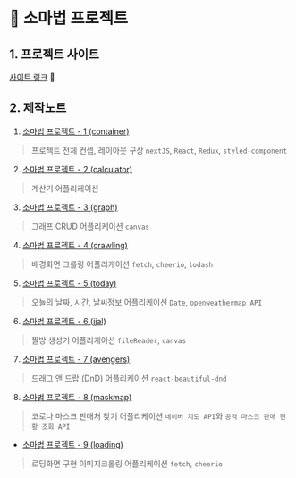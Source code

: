 # 🔮 소마법 프로젝트

## 1. 프로젝트 사이트

[사이트 링크](https://small-magic-project.now.sh/) :apple:

## 2. 제작노트

1. [소마법 프로젝트 - 1 (container)](https://taeny.dev/project/%EC%86%8C%EB%A7%88%EB%B2%95-%ED%94%84%EB%A1%9C%EC%A0%9D%ED%8A%B81/)
> 프로젝트 전체 컨셉, 레이아웃 구상 `nextJS`, `React`, `Redux`, `styled-component`
2. [소마법 프로젝트 - 2 (calculator)](https://taeny.dev/project/%EC%86%8C%EB%A7%88%EB%B2%95-%ED%94%84%EB%A1%9C%EC%A0%9D%ED%8A%B82/)
> 계산기 어플리케이션
3. [소마법 프로젝트 - 3 (graph)](https://taeny.dev/project/%EC%86%8C%EB%A7%88%EB%B2%95-%ED%94%84%EB%A1%9C%EC%A0%9D%ED%8A%B83/)
> 그래프 CRUD 어플리케이션 `canvas`
4. [소마법 프로젝트 - 4 (crawling)](https://taeny.dev/project/%EC%86%8C%EB%A7%88%EB%B2%95-%ED%94%84%EB%A1%9C%EC%A0%9D%ED%8A%B84/)
> 배경화면 크롤링 어플리케이션 `fetch`, `cheerio`, `lodash`
5. [소마법 프로젝트 - 5 (today)](https://taeny.dev/project/%EC%86%8C%EB%A7%88%EB%B2%95-%ED%94%84%EB%A1%9C%EC%A0%9D%ED%8A%B85/)
> 오늘의 날짜, 시간, 날씨정보 어플리케이션 `Date`, `openweathermap API`
6. [소마법 프로젝트 - 6 (jjal)](https://taeny.dev/project/%EC%86%8C%EB%A7%88%EB%B2%95-%ED%94%84%EB%A1%9C%EC%A0%9D%ED%8A%B86/)
> 짤방 생성기 어플리케이션 `fileReader`, `canvas`
7. [소마법 프로젝트 - 7 (avengers)](https://taeny.dev/project/%EC%86%8C%EB%A7%88%EB%B2%95-%ED%94%84%EB%A1%9C%EC%A0%9D%ED%8A%B87/)

> 드래그 앤 드랍 (DnD) 어플리케이션 `react-beautiful-dnd`
8. [소마법 프로젝트 - 8 (maskmap)](https://taeny.dev/project/%EC%86%8C%EB%A7%88%EB%B2%95-%ED%94%84%EB%A1%9C%EC%A0%9D%ED%8A%B88/)

> 코로나 마스크 판매처 찾기 어플리케이션 `네이버 지도 API`와 `공적 마스크 판매 현황 조회 API`

- [소마법 프로젝트 - 9 (loading)](https://taeny.dev/project/%EC%86%8C%EB%A7%88%EB%B2%95-%ED%94%84%EB%A1%9C%EC%A0%9D%ED%8A%B89/)

> 로딩화면 구현 이미지크롤링 어플리케이션 `fetch`, `cheerio`
